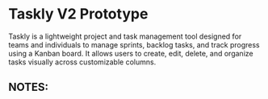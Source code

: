 # Taskly V2 Prototype

Taskly is a lightweight project and task management tool designed for teams and individuals to manage sprints, backlog tasks, and track progress using a Kanban board. It allows users to create, edit, delete, and organize tasks visually across customizable columns. 

## NOTES:
